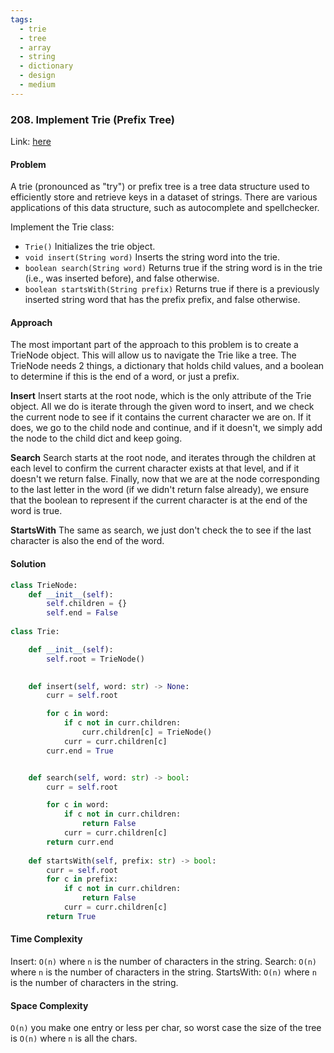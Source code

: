 ```yaml
---
tags:
  - trie
  - tree
  - array
  - string
  - dictionary
  - design
  - medium
---
```


### 208. Implement Trie (Prefix Tree)

Link: [here](https://leetcode.com/problems/implement-trie-prefix-tree/description/)

#### Problem
A trie (pronounced as "try") or prefix tree is a tree data structure used to efficiently store and retrieve keys in a dataset of strings. There are various applications of this data structure, such as autocomplete and spellchecker.

Implement the Trie class:

- `Trie()` Initializes the trie object.
- `void insert(String word)` Inserts the string word into the trie.
- `boolean search(String word)` Returns true if the string word is in the trie (i.e., was inserted before), and false otherwise.
- `boolean startsWith(String prefix)` Returns true if there is a previously inserted string word that has the prefix prefix, and false otherwise.

#### Approach
The most important part of the approach to this problem is to create a TrieNode object. This will allow us to navigate the Trie like a tree. The TrieNode needs 2 things, a dictionary that holds child values, and a boolean to determine if this is the end of a word, or just a prefix.

**Insert**
Insert starts at the root node, which is the only attribute of the Trie object. All we do is iterate through the given word to insert, and we check the current node to see if it contains the current character we are on. If it does, we go to the child node and continue, and if it doesn't, we simply add the node to the child dict and keep going.

**Search**
Search starts at the root node, and iterates through the children at each level to confirm the current character exists at that level, and if it doesn't we return false. Finally, now that we are at the node corresponding to the last letter in the word (if we didn't return false already), we ensure that the boolean to represent if the current character is at the end of the word is true.

**StartsWith**
The same as search, we just don't check the to see if the last character is also the end of the word. 


#### Solution
```python 
class TrieNode:
    def __init__(self):
        self.children = {}
        self.end = False
        
class Trie:

    def __init__(self):
        self.root = TrieNode()
        

    def insert(self, word: str) -> None:
        curr = self.root

        for c in word:
            if c not in curr.children:
                curr.children[c] = TrieNode()
            curr = curr.children[c]
        curr.end = True


    def search(self, word: str) -> bool:
        curr = self.root

        for c in word:
            if c not in curr.children:
                return False
            curr = curr.children[c]
        return curr.end
        
    def startsWith(self, prefix: str) -> bool:
        curr = self.root
        for c in prefix:
            if c not in curr.children:
                return False
            curr = curr.children[c]
        return True
```

#### Time Complexity
Insert: `O(n)` where `n` is the number of characters in the string.
Search: `O(n)` where `n` is the number of characters in the string.
StartsWith: `O(n)` where `n` is the number of characters in the string.

#### Space Complexity
`O(n)` you make one entry or less per char, so worst case the size of the tree is `O(n)` where `n` is all the chars. 

